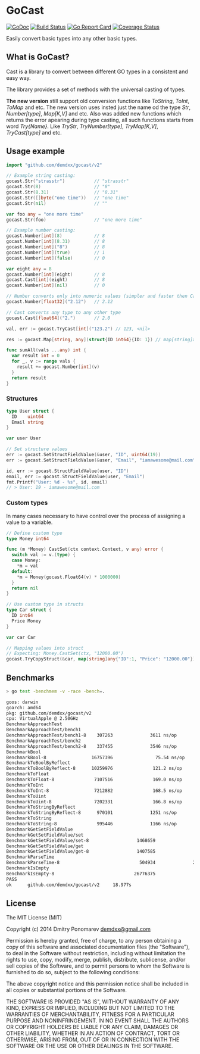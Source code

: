 # GoCast

[![GoDoc](https://godoc.org/github.com/demdxx/gocast?status.svg)](https://godoc.org/github.com/demdxx/gocast)
[![Build Status](https://github.com/demdxx/gocast/workflows/Tests/badge.svg)](https://github.com/demdxx/gocast/actions?workflow=Tests)
[![Go Report Card](https://goreportcard.com/badge/github.com/demdxx/gocast)](https://goreportcard.com/report/github.com/demdxx/gocast)
[![Coverage Status](https://coveralls.io/repos/github/demdxx/gocast/badge.svg?branch=master)](https://coveralls.io/github/demdxx/gocast?branch=master)

Easily convert basic types into any other basic types.

## What is GoCast?

Cast is a library to convert between different GO types in a consistent and easy way.

The library provides a set of methods with the universal casting of types.

**The new version** still support old conversion functions like *ToString*, *ToInt*, *ToMap* and etc.
The new version uses insted just the name od the type *Str*, *Number[type]*, *Map[K,V]* and etc.
Also was added new functions which returns the error apearing during type casting,
all such functions starts from word *Try{Name}*. Like *TryStr*, *TryNumber[type]*, *TryMap[K,V]*, *TryCast[type]* and etc.

## Usage example

```go
import "github.com/demdxx/gocast/v2"

// Example string casting:
gocast.Str("strasstr")           // "strasstr"
gocast.Str(8)                    // "8"
gocast.Str(8.31)                 // "8.31"
gocast.Str([]byte("one time"))   // "one time"
gocast.Str(nil)                  // ""

var foo any = "one more time"
gocast.Str(foo)                  // "one more time"

// Example number casting:
gocast.Number[int](8)            // 8
gocast.Number[int](8.31)         // 8
gocast.Number[int]("8")          // 8
gocast.Number[int](true)         // 1
gocast.Number[int](false)        // 0

var eight any = 8
gocast.Number[int](eight)        // 8
gocast.Cast[int](eight)          // 8
gocast.Number[int](nil)          // 0

// Number converts only into numeric values (simpler and faster then Cast)
gocast.Number[float32]("2.12")   // 2.12

// Cast converts any type to any other type
gocast.Cast[float64]("2.")       // 2.0

val, err := gocast.TryCast[int]("123.2") // 123, <nil>

res := gocast.Map[string, any](struct{ID int64}{ID: 1}) // map[string]any{"ID": 1}
```

```go
func sumAll(vals ...any) int {
  var result int = 0
  for _, v := range vals {
    result += gocast.Number[int](v)
  }
  return result
}
```

### Structures

```go
type User struct {
  ID    uint64
  Email string
}

var user User

// Set structure values
err := gocast.SetStructFieldValue(&user, "ID", uint64(19))
err := gocast.SetStructFieldValue(&user, "Email", "iamawesome@mail.com")

id, err := gocast.StructFieldValue(user, "ID")
email, err := gocast.StructFieldValue(user, "Email")
fmt.Printf("User: %d - %s", id, email)
// > User: 19 - iamawesome@mail.com
```

### Custom types

In many cases necessary to have control over the process of assigning a value to a variable.

```go
// Define custom type
type Money int64

func (m *Money) CastSet(ctx context.Context, v any) error {
  switch val := v.(type) {
  case Money:
    *m = val
  default:
    *m = Money(gocast.Float64(v) * 1000000)
  }
  return nil
}

// Use custom type in structs
type Car struct {
  ID int64
  Price Money
}

var car Car

// Mapping values into struct
// Expecting: Money.CastSet(ctx, "12000.00")
gocast.TryCopyStruct(&car, map[string]any{"ID":1, "Price": "12000.00"})
```

## Benchmarks

```sh
> go test -benchmem -v -race -bench=.

goos: darwin
goarch: amd64
pkg: github.com/demdxx/gocast/v2
cpu: VirtualApple @ 2.50GHz
BenchmarkApproachTest
BenchmarkApproachTest/bench1
BenchmarkApproachTest/bench1-8    307263              3611 ns/op          0 B/op           0 allocs/op
BenchmarkApproachTest/bench2
BenchmarkApproachTest/bench2-8    337455              3546 ns/op          0 B/op           0 allocs/op
BenchmarkBool
BenchmarkBool-8                 16757396                75.54 ns/op       0 B/op           0 allocs/op
BenchmarkToBoolByReflect
BenchmarkToBoolByReflect-8      10259976               121.2 ns/op        0 B/op           0 allocs/op
BenchmarkToFloat
BenchmarkToFloat-8               7107516               169.0 ns/op        2 B/op           0 allocs/op
BenchmarkToInt
BenchmarkToInt-8                 7212882               168.5 ns/op        2 B/op           0 allocs/op
BenchmarkToUint
BenchmarkToUint-8                7202331               166.8 ns/op        2 B/op           0 allocs/op
BenchmarkToStringByReflect
BenchmarkToStringByReflect-8      970101              1251 ns/op          6 B/op           0 allocs/op
BenchmarkToString
BenchmarkToString-8               995446              1166 ns/op          6 B/op           0 allocs/op
BenchmarkGetSetFieldValue
BenchmarkGetSetFieldValue/set
BenchmarkGetSetFieldValue/set-8                  1468659               821.3 ns/op        32 B/op          2 allocs/op
BenchmarkGetSetFieldValue/get
BenchmarkGetSetFieldValue/get-8                  1407585               851.8 ns/op        48 B/op          3 allocs/op
BenchmarkParseTime
BenchmarkParseTime-8                              504934              2258 ns/op         464 B/op          5 allocs/op
BenchmarkIsEmpty
BenchmarkIsEmpty-8                              26776375                54.08 ns/op        0 B/op          0 allocs/op
PASS
ok      github.com/demdxx/gocast/v2     18.977s
```

## License

The MIT License (MIT)

Copyright (c) 2014 Dmitry Ponomarev <demdxx@gmail.com>

Permission is hereby granted, free of charge, to any person obtaining a copy of
this software and associated documentation files (the "Software"), to deal in
the Software without restriction, including without limitation the rights to
use, copy, modify, merge, publish, distribute, sublicense, and/or sell copies of
the Software, and to permit persons to whom the Software is furnished to do so,
subject to the following conditions:

The above copyright notice and this permission notice shall be included in all
copies or substantial portions of the Software.

THE SOFTWARE IS PROVIDED "AS IS", WITHOUT WARRANTY OF ANY KIND, EXPRESS OR
IMPLIED, INCLUDING BUT NOT LIMITED TO THE WARRANTIES OF MERCHANTABILITY, FITNESS
FOR A PARTICULAR PURPOSE AND NONINFRINGEMENT. IN NO EVENT SHALL THE AUTHORS OR
COPYRIGHT HOLDERS BE LIABLE FOR ANY CLAIM, DAMAGES OR OTHER LIABILITY, WHETHER
IN AN ACTION OF CONTRACT, TORT OR OTHERWISE, ARISING FROM, OUT OF OR IN
CONNECTION WITH THE SOFTWARE OR THE USE OR OTHER DEALINGS IN THE SOFTWARE.

